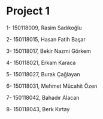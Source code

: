 # Project 1

1- 150118009, Rasim Sadıkoğlu

2- 150118015, Hasan Fatih Başar

3- 150118017, Bekir Nazmi Görkem

4- 150118021, Erkam Karaca

5- 150118027, Burak Çağlayan

6- 150118031, Mehmet Mücahit Özen

7- 150118042, Bahadır Alacan

8- 150118043, Berk Kırtay
